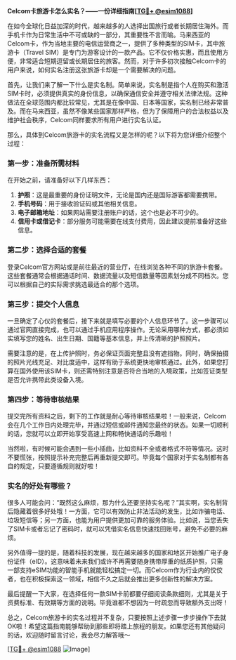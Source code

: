 **Celcom卡旅游卡怎么实名？——一份详细指南[[TG💪+ @esim1088](https://t.me/s/esim1088)]**

在如今全球化日益加深的时代，越来越多的人选择出国旅行或者长期居住海外。而手机卡作为日常生活中不可或缺的一部分，其重要性不言而喻。马来西亚的Celcom卡，作为当地主要的电信运营商之一，提供了多种类型的SIM卡，其中旅游卡（Travel SIM）是专门为游客设计的一款产品。它不仅价格实惠，而且使用方便，非常适合短期逗留或长期居住的旅客。然而，对于许多初次接触Celcom卡的用户来说，如何实名注册这张旅游卡却是一个需要解决的问题。

首先，让我们来了解一下什么是实名制。简单来说，实名制是指个人在购买和激活SIM卡时，必须提供真实的身份信息，以确保通信安全并遵守相关法律法规。这种做法在全球范围内都比较常见，尤其是在像中国、日本等国家，实名制已经非常普及。而在马来西亚，虽然不像某些国家那样严格，但为了保障用户的合法权益以及维护社会秩序，Celcom同样要求所有用户进行实名认证。

那么，具体到Celcom旅游卡的实名流程又是怎样的呢？以下将为您详细介绍整个过程：

### 第一步：准备所需材料

在开始之前，请准备好以下几样东西：
1. **护照**：这是最重要的身份证明文件，无论是国内还是国际游客都需要携带。
2. **手机号码**：用于接收验证码或其他相关信息。
3. **电子邮箱地址**：如果网站需要注册账户的话，这个也是必不可少的。
4. **信用卡或借记卡**：部分服务可能需要在线支付费用，因此建议提前准备好这些信息。

### 第二步：选择合适的套餐

登录Celcom官方网站或是前往最近的营业厅，在线浏览各种不同的旅游卡套餐。这些套餐通常会根据通话时间、数据流量以及短信数量等因素划分成不同档次。您可以根据自己的实际需求挑选最适合的那个选项。

### 第三步：提交个人信息

一旦确定了心仪的套餐后，接下来就是填写必要的个人信息环节了。这一步骤可以通过官网直接完成，也可以通过手机应用程序操作。无论采用哪种方式，都必须如实填写您的姓名、出生日期、国籍等基本信息，并上传清晰的护照照片。

需要注意的是，在上传护照时，务必保证页面完整且没有遮挡物。同时，确保拍摄的照片光线充足、对比度适中，这样有助于系统更快地审核通过。此外，如果您打算在国外使用该SIM卡，则还需特别注意是否符合当地的入境政策，比如签证类型是否允许携带此类设备入境。

### 第四步：等待审核结果

提交完所有资料之后，剩下的工作就是耐心等待审核结果啦！一般来说，Celcom会在几个工作日内处理完毕，并通过短信或邮件通知您最终的状态。如果一切顺利的话，您就可以立即开始享受高速上网和畅快通话的乐趣啦！

当然啦，有时候可能会遇到一些小插曲，比如资料不全或者格式不符等情况。这时不要慌张，按照提示补充完整后再重新提交即可。毕竟每个国家对于实名制都有各自的规定，只要遵循规则就好啦！

### 实名的好处有哪些？

很多人可能会问：“既然这么麻烦，那为什么还要坚持实名呢？”其实啊，实名制背后隐藏着很多好处哦！一方面，它可以有效防止非法活动的发生，比如诈骗电话、垃圾短信等；另一方面，也能为用户提供更加可靠的服务体验。比如说，当您丢失了SIM卡或者忘记了密码时，就可以凭借实名信息快速找回账号，避免不必要的麻烦。

另外值得一提的是，随着科技的发展，现在越来越多的国家和地区开始推广电子身份证件（eID）。这意味着未来我们或许不再需要随身携带厚重的纸质护照，只需一部支持eSIM功能的智能手机就能轻松搞定一切。而Celcom作为行业内的佼佼者，也在积极探索这一领域，相信不久之后就会推出更多创新性的解决方案。

最后提醒一下大家，在选择任何一款SIM卡前都要仔细阅读条款细则，尤其是关于资费标准、有效期等方面的说明。毕竟谁都不想因为一时疏忽而导致额外支出呀！

总之，Celcom旅游卡的实名过程并不复杂，只要按照上述步骤一步步操作下去就OK啦！希望这篇指南能够帮助到那些即将踏上旅程的朋友。如果您还有其他疑问的话，欢迎随时留言讨论，我会尽力解答哦～

[[TG💪+ @esim1088](https://t.me/s/esim1088) ![Image](https://i.postimg.cc/4NQfJmqS/Snipaste-2025-05-13-00-14-12.png)]